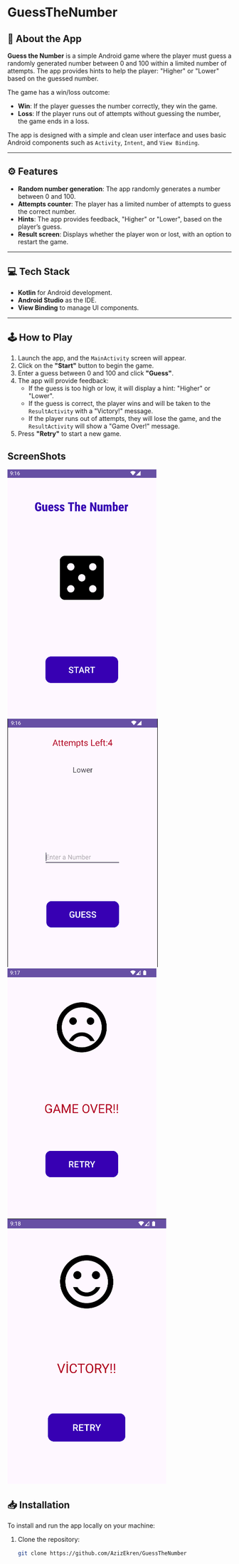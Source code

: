 # GuessTheNumber

## 📱 About the App
**Guess the Number** is a simple Android game where the player must guess a randomly generated number between 0 and 100 within a limited number of attempts. The app provides hints to help the player: "Higher" or "Lower" based on the guessed number.

The game has a win/loss outcome:
- **Win**: If the player guesses the number correctly, they win the game.
- **Loss**: If the player runs out of attempts without guessing the number, the game ends in a loss.

The app is designed with a simple and clean user interface and uses basic Android components such as `Activity`, `Intent`, and `View Binding`.

---

## ⚙️ Features
- **Random number generation**: The app randomly generates a number between 0 and 100.
- **Attempts counter**: The player has a limited number of attempts to guess the correct number.
- **Hints**: The app provides feedback, "Higher" or "Lower", based on the player’s guess.
- **Result screen**: Displays whether the player won or lost, with an option to restart the game.

---

## 💻 Tech Stack
- **Kotlin** for Android development.
- **Android Studio** as the IDE.
- **View Binding** to manage UI components.

---

## 🕹️ How to Play
1. Launch the app, and the `MainActivity` screen will appear.
2. Click on the **"Start"** button to begin the game.
3. Enter a guess between 0 and 100 and click **"Guess"**.
4. The app will provide feedback:
    - If the guess is too high or low, it will display a hint: "Higher" or "Lower".
    - If the guess is correct, the player wins and will be taken to the `ResultActivity` with a "Victory!" message.
    - If the player runs out of attempts, they will lose the game, and the `ResultActivity` will show a "Game Over!" message.
5. Press **"Retry"** to start a new game.
## ScreenShots
![](1.png) ![](2.png) ![](3.png) ![](4.png)

## 📥 Installation
To install and run the app locally on your machine:
1. Clone the repository:
   ```bash
   git clone https://github.com/AzizEkren/GuessTheNumber
